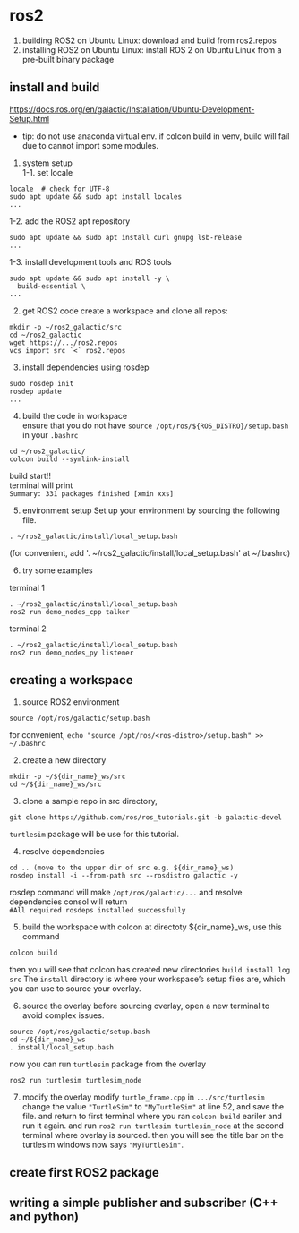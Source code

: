 # ros2
1. building ROS2 on Ubuntu Linux: download and build from ros2.repos
2. installing ROS2 on Ubuntu Linux: install ROS 2 on Ubuntu Linux from a pre-built binary package

## install and build
https://docs.ros.org/en/galactic/Installation/Ubuntu-Development-Setup.html
* tip: do not use anaconda virtual env. if colcon build in venv, build will fail due to cannot import some modules.

1. system setup   
1-1. set locale   
```
locale  # check for UTF-8
sudo apt update && sudo apt install locales
...
```

1-2. add the ROS2 apt repository   
```
sudo apt update && sudo apt install curl gnupg lsb-release
...
```

1-3. install development tools and ROS tools   
```
sudo apt update && sudo apt install -y \
  build-essential \
...
```

2. get ROS2 code
create a workspace and clone all repos:
```
mkdir -p ~/ros2_galactic/src
cd ~/ros2_galactic
wget https://.../ros2.repos
vcs import src `<` ros2.repos
```

3. install dependencies using rosdep
```
sudo rosdep init
rosdep update
...
```

4. build the code in workspace   
ensure that you do not have `source /opt/ros/${ROS_DISTRO}/setup.bash` in your `.bashrc`
```
cd ~/ros2_galactic/
colcon build --symlink-install
```
build start!!   
terminal will print   
`Summary: 331 packages finished [xmin xxs]`

5. environment setup
Set up your environment by sourcing the following file.
```
. ~/ros2_galactic/install/local_setup.bash
```
(for convenient, add '. \~/ros2_galactic/install/local_setup.bash' at \~/.bashrc)

6. try some examples

terminal 1
```
. ~/ros2_galactic/install/local_setup.bash
ros2 run demo_nodes_cpp talker
```

terminal 2
```
. ~/ros2_galactic/install/local_setup.bash
ros2 run demo_nodes_py listener
```

## creating a workspace
1. source ROS2 environment
```
source /opt/ros/galactic/setup.bash
```
for convenient, `echo "source /opt/ros/<ros-distro>/setup.bash" >> ~/.bashrc`

2. create a new directory
```
mkdir -p ~/${dir_name}_ws/src
cd ~/${dir_name}_ws/src
```

3. clone a sample repo
in src directory,
```
git clone https://github.com/ros/ros_tutorials.git -b galactic-devel
```
`turtlesim` package will be use for this tutorial.

4. resolve dependencies

```
cd .. (move to the upper dir of src e.g. ${dir_name}_ws)
rosdep install -i --from-path src --rosdistro galactic -y
```
rosdep command will make `/opt/ros/galactic/...` and resolve dependencies
consol will return   
`#All required rosdeps installed successfully`

5. build the workspace with colcon
at directoty ${dir_name}_ws, use this command
```
colcon build
```
then you will see that colcon has created new directories
`build install log src`
The `install` directory is where your workspace’s setup files are, which you can use to source your overlay.

6. source the overlay
before sourcing overlay, open a new terminal to avoid complex issues.
```
source /opt/ros/galactic/setup.bash
cd ~/${dir_name}_ws
. install/local_setup.bash
```
now you can run `turtlesim` package from the overlay
```
ros2 run turtlesim turtlesim_node
```

7. modify the overlay
modify `turtle_frame.cpp` in `.../src/turtlesim` change the value `"TurtleSim"` to `"MyTurtleSim"` at line 52, and save the file. and return to first terminal where you ran `colcon build` eariler and run it again. and run `ros2 run turtlesim turtlesim_node` at the second terminal where overlay is sourced. then you will see the title bar on the turtlesim windows now says `"MyTurtleSim"`.

## create first ROS2 package

## writing a simple publisher and subscriber (C++ and python)